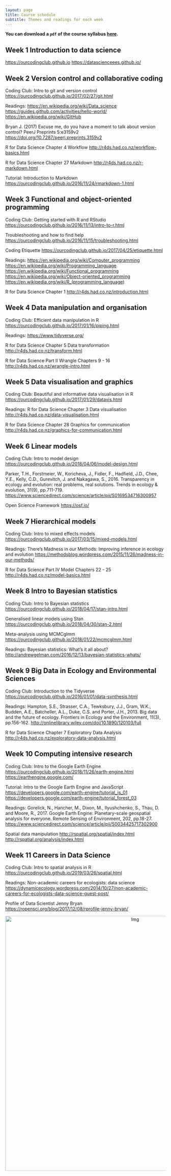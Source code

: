 ```yaml
---
layout: page
title: Course schedule
subtitle: Themes and readings for each week
---
```


__You can download a `pdf` of the course syllabus <a href="https://drive.google.com/file/d/1oNIK7aRklwchGs77pNHeuPT_KOyQf0GH/view?usp=sharing" target="_blank">here</a>.__


## Week 1	Introduction to data science	
https://ourcodingclub.github.io
https://datascienceees.github.io/

## Week 2 Version control and collaborative coding	
Coding Club: Intro to git and version control 
https://ourcodingclub.github.io/2017/02/27/git.html

Readings: 
https://en.wikipedia.org/wiki/Data_science
https://guides.github.com/activities/hello-world/
https://en.wikipedia.org/wiki/GitHub

Bryan J. (2017) Excuse me, do you have a moment to talk about version control? PeerJ Preprints 5:e3159v2 
https://doi.org/10.7287/peerj.preprints.3159v2

R for Data Science Chapter 4 Workflow
http://r4ds.had.co.nz/workflow-basics.html

R for Data Science Chapter 27 Markdown
http://r4ds.had.co.nz/r-markdown.html

Tutorial: Introduction to Markdown
https://ourcodingclub.github.io/2016/11/24/rmarkdown-1.html

## Week 3	Functional and object-oriented programming	
Coding Club: Getting started with R and RStudio
https://ourcodingclub.github.io/2016/11/13/intro-to-r.html

Troubleshooting and how to find help
https://ourcodingclub.github.io/2016/11/15/troubleshooting.html

Coding Etiquette
https://ourcodingclub.github.io/2017/04/25/etiquette.html

Readings:
https://en.wikipedia.org/wiki/Computer_programming
https://en.wikipedia.org/wiki/Programming_language
https://en.wikipedia.org/wiki/Functional_programming
https://en.wikipedia.org/wiki/Object-oriented_programming
https://en.wikipedia.org/wiki/R_(programming_language)

R for Data Science Chapter 1
http://r4ds.had.co.nz/introduction.html

## Week 4	Data manipulation and organisation	
Coding Club: Efficient data manipulation in R
https://ourcodingclub.github.io/2017/01/16/piping.html

Readings:
https://www.tidyverse.org/

R for Data Science Chapter 5 Data transformation
http://r4ds.had.co.nz/transform.html

R for Data Science Part II Wrangle Chapters 9 - 16 
http://r4ds.had.co.nz/wrangle-intro.html

## Week 5	Data visualisation and graphics	
Coding Club: Beautiful and informative data visualisation in R
https://ourcodingclub.github.io/2017/01/29/datavis.html

Readings:
R for Data Science Chapter 3 Data visualisation
http://r4ds.had.co.nz/data-visualisation.html

R for Data Science Chapter 28 Graphics for communication
http://r4ds.had.co.nz/graphics-for-communication.html

## Week 6	Linear models	
Coding Club: Intro to model design 
https://ourcodingclub.github.io/2018/04/06/model-design.html

Parker, T.H., Forstmeier, W., Koricheva, J., Fidler, F., Hadfield, J.D., Chee, Y.E., Kelly, C.D., Gurevitch, J. and Nakagawa, S., 2016. Transparency in ecology and evolution: real problems, real solutions. Trends in ecology & evolution, 31(9), pp.711-719.
https://www.sciencedirect.com/science/article/pii/S0169534716300957

Open Science Framework
https://osf.io/

## Week 7	Hierarchical models	
Coding Club: Intro to mixed effects models
https://ourcodingclub.github.io/2017/03/15/mixed-models.html

Readings:
There’s Madness in our Methods: Improving inference in ecology and evolution
https://methodsblog.wordpress.com/2015/11/26/madness-in-our-methods/

R for Data Science Part IV Model Chapters 22 - 25
http://r4ds.had.co.nz/model-basics.html

## Week 8	Intro to Bayesian statistics	
Coding Club: Intro to Bayesian statistics
https://ourcodingclub.github.io/2018/04/17/stan-intro.html

Generalised linear models using Stan
https://ourcodingclub.github.io/2018/04/30/stan-2.html

Meta-analysis using MCMCglmm
https://ourcodingclub.github.io/2018/01/22/mcmcglmm.html

Readings:
Bayesian statistics: What’s it all about?
http://andrewgelman.com/2016/12/13/bayesian-statistics-whats/

## Week 9	Big Data in Ecology and Environmental Sciences	
Coding Club: Introduction to the Tidyverse
https://ourcodingclub.github.io/2016/01/01/data-synthesis.html

Readings:
Hampton, S.E., Strasser, C.A., Tewksbury, J.J., Gram, W.K., Budden, A.E., Batcheller, A.L., Duke, C.S. and Porter, J.H., 2013. Big data and the future of ecology. Frontiers in Ecology and the Environment, 11(3), pp.156-162.
http://onlinelibrary.wiley.com/doi/10.1890/120103/full

R for Data Science Chapter 7 Exploratory Data Analysis
http://r4ds.had.co.nz/exploratory-data-analysis.html

## Week 10	Computing intensive research	
Coding Club: Intro to the Google Earth Engine
https://ourcodingclub.github.io/2018/11/26/earth-engine.html
https://earthengine.google.com/

Tutorial: Intro to the Google Earth Engine and JavaScript
https://developers.google.com/earth-engine/tutorial_js_01
https://developers.google.com/earth-engine/tutorial_forest_03

Readings:
Gorelick, N., Hancher, M., Dixon, M., Ilyushchenko, S., Thau, D. and Moore, R., 2017. Google Earth Engine: Planetary-scale geospatial analysis for everyone. Remote Sensing of Environment, 202, pp.18-27. https://www.sciencedirect.com/science/article/pii/S0034425717302900

Spatial data manipulation
http://rspatial.org/spatial/index.html
http://rspatial.org/analysis/index.html

## Week 11	Careers in Data Science	
Coding Club: Intro to spatial analysis in R
https://ourcodingclub.github.io/2019/03/26/spatial.html

Readings:
Non-academic careers for ecologists: data science
https://dynamicecology.wordpress.com/2014/10/27/non-academic-careers-for-ecologists-data-science-guest-post/

Profile of Data Scientist Jenny Bryan
https://ropensci.org/blog/2017/12/08/rprofile-jenny-bryan/

<center> <img src="{{ site.baseurl }}/img/cc3.png" alt="Img" style="width: 800px;"/> </center>

